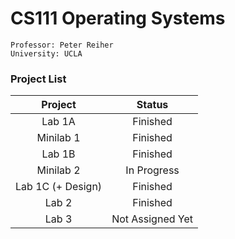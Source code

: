 # CS111 Operating Systems

	Professor: Peter Reiher
	University: UCLA

### Project List
	
|  Project  	|      Status      	|  	
|:---------:	|:----------------:	|
|   Lab 1A  	|    Finished   	|             	
| Minilab 1 	|    Finished   	|             	
|   Lab 1B  	| 	Finished 	|             	
| Minilab 2 	| In Progress	 	|             	
|Lab 1C (+ Design) | 	Finished 	|             	
|   Lab 2   	| 	Finished 	|             	
|   Lab 3   	| Not Assigned Yet 	|             	
